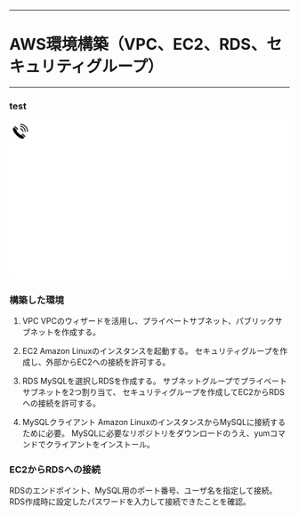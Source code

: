 ------------------------------------------------------------------------------------------------------------------
# AWS環境構築（VPC、EC2、RDS、セキュリティグループ）
------------------------------------------------------------------------------------------------------------------

### test
![test](images/test.jpg)

### 構築した環境
1. VPC
VPCのウィザードを活用し、プライベートサブネット、パブリックサブネットを作成する。


2. EC2
Amazon Linuxのインスタンスを起動する。
セキュリティグループを作成し、外部からEC2への接続を許可する。


3. RDS
MySQLを選択しRDSを作成する。
サブネットグループでプライベートサブネットを2つ割り当て、
セキュリティグループを作成してEC2からRDSへの接続を許可する。


4. MySQLクライアント
Amazon LinuxのインスタンスからMySQLに接続するために必要。
MySQLに必要なリポジトリをダウンロードのうえ、yumコマンドでクライアントをインストール。


### EC2からRDSへの接続
RDSのエンドポイント、MySQL用のポート番号、ユーザ名を指定して接続。
RDS作成時に設定したパスワードを入力して接続できたことを確認。


